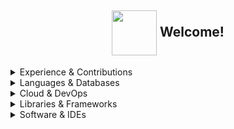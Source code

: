<h2 align="center">
  <img align="center" src="https://rustacean.net/assets/rustacean-flat-gesture.svg" height="72px" />
  Welcome!
</h2>



<details>
  <summary>Experience & Contributions</summary>
ㅤㅤ
  
```bash
$ whoami
Software developer working with Rust, Python and distributed systems.
Exploring machine learning, automation and open source collaboration.
```

- **Software Engineer** at [Insight Data Science Lab](https://www.linkedin.com/company/insight-data-science-lab/)  
- **Data Scientist** at [GREat](https://www.linkedin.com/company/greatufc/)  
- **Scientific Researcher** at [Federal University of Ceará (UFC)](https://www.ufc.br/)  

<sub><strong>Previously:</strong></sub>
- **Data Engineer** at [PrimeTech](https://www.linkedin.com/company/primetechjr/posts/?feedView=all)
- **Research Collaborator** at [CNPq](https://www.gov.br/cnpq/pt-br), in partnership with the [University of São Paulo (USP)](https://www5.usp.br/)
</details>

<details>
  <summary>Languages & Databases</summary>
ㅤㅤㅤㅤㅤㅤㅤ

[![Rust](https://img.shields.io/badge/Rust-%23D34516?style=for-the-badge&logo=rust&logoColor=white)]()
[![Python](https://img.shields.io/badge/Python-3670A0?style=for-the-badge&logo=python&logoColor=white)]()
[![Zig](https://img.shields.io/badge/Zig-f7a41d?style=for-the-badge&logo=zig&logoColor=white)]()
[![Clojure](https://img.shields.io/badge/Clojure-%2333B5E5?style=for-the-badge&logo=clojure&logoColor=white)]()
[![R](https://img.shields.io/badge/R-276DC3?style=for-the-badge&logo=r&logoColor=white)]()

[![PostgreSQL](https://img.shields.io/badge/PostgreSQL-336791?style=for-the-badge&logo=postgresql&logoColor=white)]()
[![MySQL](https://img.shields.io/badge/MySQL-00758F?style=for-the-badge&logo=mysql&logoColor=white)]()
[![Oracle](https://img.shields.io/badge/Oracle-F80000?style=for-the-badge&logo=google-cloud&logoColor=white)]()
[![Firebase](https://img.shields.io/badge/firebase-a08021?style=for-the-badge&logo=firebase&logoColor=ffffff)](https://firebase.google.com/)

</details>

<details>
  <summary>Cloud & DevOps</summary>
ㅤㅤㅤㅤㅤㅤㅤㅤ

[![Google Cloud](https://img.shields.io/badge/Google%20Cloud-4285F4?style=for-the-badge&logo=google-cloud&logoColor=white)]() [![AWS](https://img.shields.io/badge/AWS-FF9900?style=for-the-badge&logo=google-cloud&logoColor=white)]() [![Oracle](https://img.shields.io/badge/Oracle-F80000?style=for-the-badge&logo=google-cloud&logoColor=white)]() [![Firebase](https://img.shields.io/badge/firebase-a08021?style=for-the-badge&logo=firebase&logoColor=ffffff)](https://firebase.google.com/)

[![Linux](https://img.shields.io/badge/Linux-2E3440?style=for-the-badge&logo=linux&logoColor=white)]() [![Git](https://img.shields.io/badge/Git-F05032?style=for-the-badge&logo=git&logoColor=white)]() [![CMake](https://img.shields.io/badge/CMake-064F8C?style=for-the-badge&logo=cmake&logoColor=white)]()

[![GitHub Actions](https://img.shields.io/badge/github%20actions-%23161b22.svg?style=for-the-badge&logo=githubactions&logoColor=white)](https://github.com/features/actions) [![Jenkins](https://img.shields.io/badge/Jenkins-D24939?style=for-the-badge&logo=jenkins&logoColor=white)]()

</details>

<details>
  <summary>Libraries & Frameworks</summary>
ㅤㅤㅤㅤㅤ

**Rust:**

[![Vodozemac](https://img.shields.io/badge/Vodozemac-%236E40C9?style=for-the-badge&logo=rust&logoColor=white)]()
[![Tokio](https://img.shields.io/badge/Tokio-%23D34516?style=for-the-badge&logo=rust&logoColor=white)]()
[![SQLx](https://img.shields.io/badge/SQLx-%23007ACC?style=for-the-badge&logo=rust&logoColor=white)]()
[![Serde](https://img.shields.io/badge/Serde-%23D34516?style=for-the-badge&logo=rust&logoColor=white)]()
[![Diesel](https://img.shields.io/badge/Diesel-%23322C2B?style=for-the-badge&logo=rust&logoColor=white)]()
[![Rustls](https://img.shields.io/badge/Rustls-%23D34516?style=for-the-badge&logo=rust&logoColor=white)]()
[![ring](https://img.shields.io/badge/ring-%23D34516?style=for-the-badge&logo=rust&logoColor=white)]()
[![TUI‑rs](https://img.shields.io/badge/TUI‑rs-%23377799?style=for-the-badge&logo=rust&logoColor=white)]()

[![Actix Web](https://img.shields.io/badge/Actix_Web-%23D34516?style=for-the-badge&logo=rust&logoColor=white)]()
[![Rocket](https://img.shields.io/badge/Rocket-%23212121?style=for-the-badge&logo=rust&logoColor=white)]()
[![Bevy](https://img.shields.io/badge/Bevy-%2300D269?style=for-the-badge&logo=rust&logoColor=white)]()
[![Tide](https://img.shields.io/badge/Tide-%2345A29E?style=for-the-badge&logo=rust&logoColor=white)]()

ㅤ
**Python:**

[![Pandas](https://img.shields.io/badge/Pandas-%23150458?style=for-the-badge&logo=pandas&logoColor=white)]()
[![NumPy](https://img.shields.io/badge/NumPy-%23013243?style=for-the-badge&logo=numpy&logoColor=white)]()
[![Matplotlib](https://img.shields.io/badge/Matplotlib-%23E6550D?style=for-the-badge&logo=python&logoColor=white)]()
[![Seaborn](https://img.shields.io/badge/Seaborn-%23377EB8?style=for-the-badge&logo=python&logoColor=white)]()
[![SciPy](https://img.shields.io/badge/SciPy-%238E44AD?style=for-the-badge&logo=python&logoColor=white)]()
[![PyTorch](https://img.shields.io/badge/PyTorch-%23EE4C2C?style=for-the-badge&logo=pytorch&logoColor=white)]()
[![TensorFlow](https://img.shields.io/badge/TensorFlow-%23FF6F00?style=for-the-badge&logo=tensorflow&logoColor=white)]()
[![Scikit-learn](https://img.shields.io/badge/Scikit--Learn-%23F7931E?style=for-the-badge&logo=scikit-learn&logoColor=white)]()

[![Flask](https://img.shields.io/badge/Flask-000000?style=for-the-badge&logo=flask&logoColor=white)]()
[![Django](https://img.shields.io/badge/Django-%23092E20?style=for-the-badge&logo=django&logoColor=white)]()
[![FastAPI](https://img.shields.io/badge/FastAPI-009688?style=for-the-badge&logo=fastapi&logoColor=white)]()
[![Streamlit](https://img.shields.io/badge/Streamlit-FF4B4B?style=for-the-badge&logo=streamlit&logoColor=white)]()

</details>

<details>
  <summary>Software & IDEs</summary>
ㅤㅤㅤㅤ

[![Insomnia](https://img.shields.io/badge/Insomnia-4000BF?style=for-the-badge&logo=insomnia&logoColor=white)](https://insomnia.rest/) [![Slack](https://img.shields.io/badge/Slack-4A154B?style=for-the-badge&logo=slack&logoColor=white)](https://slack.com/) [![Element](https://img.shields.io/badge/Element-0DBD8B?style=for-the-badge&logo=element&logoColor=white)]() [![Matrix](https://img.shields.io/badge/Matrix-1d1d1d?style=for-the-badge&logo=matrix&logoColor=white)]() 

[![Zed](https://img.shields.io/badge/Zed-ffffff?style=for-the-badge&logo=zedindustries&logoColor=084CCF)]() [![Neovim](https://img.shields.io/badge/Neovim-57A143?style=for-the-badge&logo=neovim&logoColor=white)]() [![Visual Studio Code](https://img.shields.io/badge/Visual%20Studio%20Code-097dcd.svg?style=for-the-badge&logo=visual-studio-code&logoColor=white)](https://code.visualstudio.com/) [![IntelliJ IDEA](https://img.shields.io/badge/IntelliJ-000000?style=for-the-badge&logo=intellij-idea&logoColor=white)]()

</details>
